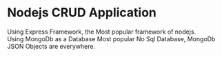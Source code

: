 # Nodejs CRUD Application
  Using Express Framework, the Most popular framework of nodejs.<br/>
  Using MongoDb as a Database Most popular No Sql Database, MongoDb JSON Objects are everywhere.

